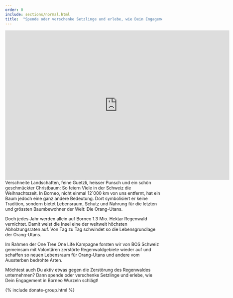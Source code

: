 ```yaml
---
order: 0
include: sections/normal.html
title:  "Spende oder verschenke Setzlinge und erlebe, wie Dein Engagement Wurzeln schlägt!"
---
```

<div class="videoWrapper">
  <iframe src="https://player.vimeo.com/video/245368582" width="720" height="480" frameborder="0" webkitallowfullscreen mozallowfullscreen allowfullscreen></iframe>
</div>
Verschneite Landschaften, feine Guetzli, heisser Punsch und ein schön geschmückter Christbaum: So feiern Viele in der Schweiz die Weihnachtszeit. In Borneo, nicht einmal 12`000 km von uns entfernt, hat ein Baum jedoch eine ganz andere Bedeutung. Dort symbolisiert er keine Tradition, sondern bietet Lebensraum, Schutz und Nahrung für die letzten und grössten Baumbewohner der Welt: Die Orang-Utans.


Doch jedes Jahr werden allein auf Borneo 1.3 Mio. Hektar Regenwald vernichtet. Damit weist die Insel eine der weltweit höchsten Abholzungsraten auf. Von Tag zu Tag schwindet so die Lebensgrundlage der Orang-Utans.

Im Rahmen der One Tree One Life Kampagne forsten wir von BOS Schweiz gemeinsam mit Volontären zerstörte Regenwaldgebiete wieder auf und schaffen so neuen Lebensraum für Orang-Utans und andere vom Aussterben bedrohte Arten.

Möchtest auch Du aktiv etwas gegen die Zerstörung des Regenwaldes unternehmen? Dann spende oder verschenke Setzlinge und erlebe, wie Dein Engagement in Borneo Wurzeln schlägt!

{% include donate-group.html %}
